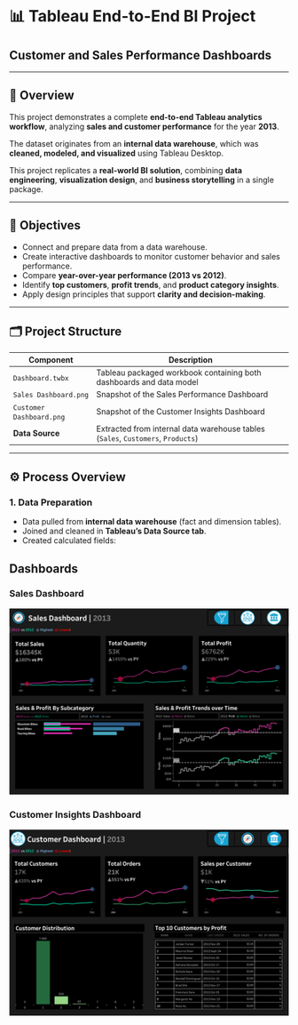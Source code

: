 # 📊 Tableau End-to-End BI Project
## Customer and Sales Performance Dashboards 

---

## 🧩 Overview
This project demonstrates a complete **end-to-end Tableau analytics workflow**, analyzing **sales and customer performance** for the year **2013**.

The dataset originates from an **internal data warehouse**, which was **cleaned, modeled, and visualized** using Tableau Desktop.

This project replicates a **real-world BI solution**, combining **data engineering**, **visualization design**, and **business storytelling** in a single package.

---

## 🎯 Objectives
- Connect and prepare data from a data warehouse.
- Create interactive dashboards to monitor customer behavior and sales performance.
- Compare **year-over-year performance (2013 vs 2012)**.
- Identify **top customers**, **profit trends**, and **product category insights**.
- Apply design principles that support **clarity and decision-making**.

---

## 🗂️ Project Structure

| Component | Description |
|-----------|-------------|
| `Dashboard.twbx` | Tableau packaged workbook containing both dashboards and data model |
| `Sales Dashboard.png` | Snapshot of the Sales Performance Dashboard |
| `Customer Dashboard.png` | Snapshot of the Customer Insights Dashboard |
| **Data Source** | Extracted from internal data warehouse tables (`Sales`, `Customers`, `Products`) |

---

## ⚙️ Process Overview

### 1. Data Preparation
- Data pulled from **internal data warehouse** (fact and dimension tables).
- Joined and cleaned in **Tableau’s Data Source tab**.
- Created calculated fields:

## Dashboards

### Sales Dashboard
![Sales Dashboard](dashboard/Sales%20Dashboard.png)

### Customer Insights Dashboard
![Customer Dashboard](dashboard/Customer%20Dashboard%20.png)


